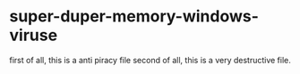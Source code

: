 # super-duper-memory-windows-viruse
first of all, this is a anti piracy file
second of all, this is a very destructive file.
